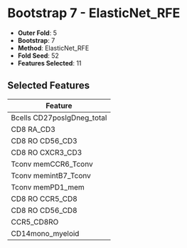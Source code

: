 # Bootstrap 7 - ElasticNet_RFE

- **Outer Fold**: 5
- **Bootstrap**: 7
- **Method**: ElasticNet_RFE
- **Fold Seed**: 52
- **Features Selected**: 11

## Selected Features

| Feature |
|---------|
| Bcells CD27posIgDneg_total |
| CD8 RA_CD3 |
| CD8 RO CD56_CD3 |
| CD8 RO CXCR3_CD3 |
| Tconv memCCR6_Tconv |
| Tconv memintB7_Tconv |
| Tconv memPD1_mem |
| CD8 RO CCR5_CD8 |
| CD8 RO CD56_CD8 |
| CCR5_CD8RO |
| CD14mono_myeloid |
